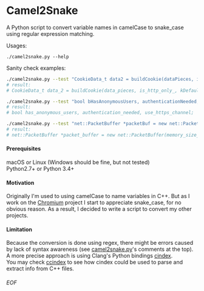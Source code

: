 # Camel2Snake

A Python script to convert variable names in camelCase to snake_case using regular expression matching.

Usages:
```
./camel2snake.py --help
```

Sanity check examples:
```bash
./camel2snake.py --test "CookieData_t data2 = buildCookie(dataPieces, isHTTPOnly_, kDefaultOption);"
# result:
# CookieData_t data_2 = buildCookie(data_pieces, is_http_only_, kDefaultOption);

./camel2snake.py --test "bool bHasAnonymousUsers, authenticationNeeded, useHTTPSChannel;"
# result:
# bool has_anonymous_users, authentication_needed, use_https_channel;

./camel2snake.py --test "net::PacketBuffer *packetBuf = new net::PacketBuffer(memSize_);"
# result:
# net::PacketBuffer *packet_buffer = new net::PacketBuffer(memory_size_);
```

#### Prerequisites
macOS or Linux (Windows should be fine, but not tested)<br>
Python2.7+ or Python 3.4+

#### Motivation
Originally I'm used to using camelCase to name variables in C++. But as I work on the [Chromium](https://cs.chromium.org) project I start to appreciate snake_case, for no obvious reason. As a result, I decided to write a script to convert my other projects.

#### Limitation
Because the conversion is done using regex, there might be errors caused by lack of syntax awareness (see [camel2snake.py](camel2snake.py)'s comments at the top). A more precise approach is using Clang's Python bindings [cindex](https://github.com/llvm-mirror/clang/blob/master/bindings/python/clang/cindex.py).<br>
You may check [ccindex](https://github.com/Leedehai/ccindex) to see how cindex could be used to parse and extract info from C++ files. 

###### EOF
